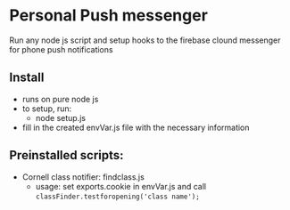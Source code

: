 # Personal Push messenger
Run any node js script and setup hooks to the firebase clound messenger for phone push notifications

## Install
- runs on pure node js
- to setup, run:
  - node setup.js
- fill in the created envVar.js file with the necessary information

## Preinstalled scripts:
- Cornell class notifier: findclass.js
  - usage: set exports.cookie in envVar.js and call `classFinder.testforopening('class name');`
